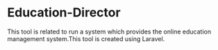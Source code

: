 # Education-Director
This tool is related to run a system which provides the online education management system.This tool is created using Laravel.
